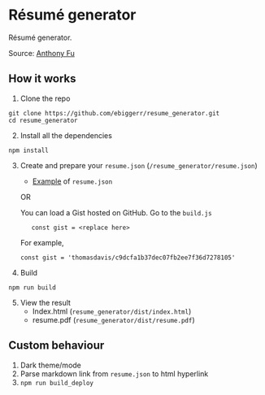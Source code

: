 # Résumé generator

Résumé generator.

Source: [Anthony Fu](https://github.com/antfu/resume)


## How it works

1. Clone the repo
```
git clone https://github.com/ebiggerr/resume_generator.git
cd resume_generator
```
2. Install all the dependencies
```
npm install
```

3. Create and prepare your `resume.json` (`/resume_generator/resume.json`)

   - [Example](https://gist.github.com/thomasdavis/c9dcfa1b37dec07fb2ee7f36d7278105) of `resume.json`

    OR
    
    You can load a Gist hosted on GitHub. Go to the `build.js`

    ```
       const gist = <replace here>
      ```
   For example,
    ```
    const gist = 'thomasdavis/c9dcfa1b37dec07fb2ee7f36d7278105'
   ```


4. Build 

```
npm run build
```

5. View the result
    - Index.html (`resume_generator/dist/index.html`)
    - resume.pdf (`resume_generator/dist/resume.pdf`)


## Custom behaviour

1. Dark theme/mode
2. Parse markdown link from `resume.json` to html hyperlink
3. `npm run build_deploy`
